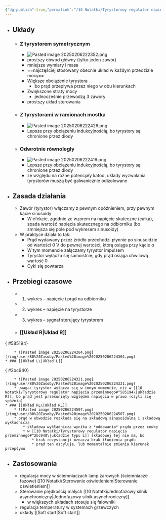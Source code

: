 ```yaml
---
{"dg-publish":true,"permalink":"/10 Notatki/Tyrystorowy regulator napięcia przeminnego/","tags":["wiedza/zettel"]}
---
```


* ## Układy
	* ### Z tyrystorem symetrycznym
		* ![Pasted image 20250206222352.png](/img/user/80%20Zasoby/Pasted%20image%2020250206222352.png)
		* prostszy obwód główny (tylko jeden zawór)
		* mniejsze wymiary i masa
		* ==najczęściej stosowany obecnie układ w każdym przedziale mocy==
		* Większe obciążenie tyrystora
			* bo prąd przepływa przez niego w obu kierunkach
		* Zwiększone straty mocy
			* jednocześnie przewodzą 3 zawory
		* prostszy układ sterowania
	* ### Z tyrystorami w ramionach mostka
		* ![Pasted image 20250206222426.png](/img/user/80%20Zasoby/Pasted%20image%2020250206222426.png)
		* Lepsze przy obciążeniu indukcyjnością, bo tyrystory są chronione przez diody
	* ### Odwrotnie równoległy
		* ![Pasted image 20250206222416.png](/img/user/80%20Zasoby/Pasted%20image%2020250206222416.png)
		* Lepsze przy obciążeniu indukcyjnością, bo tyrystory są chronione przez diody
		* ze względu na różne potencjały katod, układy wyzwalania tyrystorów muszą być galwanicznie odizolowane
* ## Zasada działania
	* Zawór (tyrystor) włączamy z pewnym opóźnieniem, przy pewnym kącie sinusoidy
		* W efekcie, zgodnie ze wzorem na napięcie skuteczne (całka), spada wartość napięcia skutecznego na odbiorniku (bo zmniejsza się pole pod wykresem sinusoidy)
	* W praktyce działa to tak:
		* Prąd wydawany przez źródło przechodzi płynnie po sinusoidzie od wartości 0 V do pewnej wartości, którą osiąga przy kącie $\alpha$
		* W tym momencie załączamy tyrystor impulsem
		* Tyrystor wyłącza się samoistnie, gdy prąd osiąga chwilową wartość 0
		* Cykl się powtarza
* ## Przebiegi czasowe
	* 1. wykres – napięcie i prąd na odbiorniku
	* 2. wykres – napięcie na tyrystorze
	* 3. wykres – sygnał sterujący tyrystorem
	* ### [[Układ R\|Układ R]]
{ #585194}

		* ![Pasted image 20250206224304.png](/img/user/80%20Zasoby/Pasted%20image%2020250206224304.png)
	* ### [[Układ L\|Układ L]]
{ #2bc940}

		* ![Pasted image 20250206224321.png](/img/user/80%20Zasoby/Pasted%20image%2020250206224321.png)
		* uwaga: tyrystor wyłącza się w innym momencie, niż w [[10 Notatki/Tyrystorowy regulator napięcia przeminnego#^585194\|układzie R]], bo prąd jest przesunięty względem napięcia w prawo (czyli się spóźnia)
	* ### [[Układ RL\|Układ RL]]
		* ![Pasted image 20250206224507.png](/img/user/80%20Zasoby/Pasted%20image%2020250206224507.png)
		* prąd w obwodzie rozkłada się na składową sinusoidalną i składową wykładniczą
			* składowa wykładnicza wynika z *oddawania* prądu przez cewkę
			* w [[10 Notatki/Tyrystorowy regulator napięcia przeminnego#^2bc940\|układzie typu L]] składowej tej nie ma, bo
				* brak rezystancji oznacza brak tłumienia prądu
				* prąd ten oscyluje, lub momentalnie zmienia kierunek przepływu
* ## Zastosowania
	* regulacja mocy w ściemniaczach lamp żarowych (ściemniacze fazowe) [[10 Notatki/Sterowanie oświetleniem\|Sterowanie oświetleniem]]
	* Sterowanie prędkością małych [[10 Notatki/Jednofazowy silnik asynchroniczny\|Jednofazowy silnik asynchroniczny]]
		* w większych układach stosuje się falowniki
	* regulacja temperatury w systemach grzewczych
	* układy [[Soft start\|Soft start]]